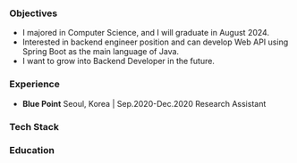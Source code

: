 ### Objectives
- I majored in Computer Science, and I will graduate in August 2024.
- Interested in backend engineer position and can develop Web API using Spring Boot as the main language of Java.
- I want to grow into Backend Developer in the future.

### Experience
- **Blue Point**  Seoul, Korea | Sep.2020-Dec.2020
  Research Assistant
### Tech Stack

### Education
